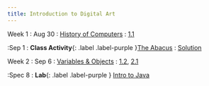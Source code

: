 ```yaml
---
title: Introduction to Digital Art
---
```


Week 1
: Aug 30
: [History of Computers](http://www.taishabtai.com/)
  : [1.1](#)

:Sep 1
: **Class Activity**{: .label .label-purple }[The Abacus](#)
  : [Solution](#)

Week 2
: Sep 6
: [Variables & Objects](#)
  : [1.2](#), [2.1](#)

:Spec 8
: **Lab**{: .label .label-purple } [Intro to Java](#)


